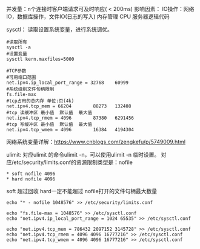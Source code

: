 并发量：n个连接时客户端请求可及时响应( < 200ms)
影响因素：
IO操作：网络IO，数据库操作，文件IO(日志的写入)
内存管理
CPU 服务器逻辑代码

sysctl：
读取设置系统变量，进行系统调优。
```shell
#读取所有
sysctl -a  
#设置变量
sysctl kern.maxfiles=5000
```
```shell
#TCP参数
#可用端口范围
net.ipv4.ip_local_port_range = 32768    60999
#系统级别文件句柄限制
fs.file-max
#tcp占用的总内存 单位:页(4k)   
net.ipv4.tcp_mem = 66204        88273   132408
#tcp 读缓冲区 最小值  默认值  最大值
net.ipv4.tcp_rmem = 4096        87380   6291456
#tcp 写缓冲区 最小值  默认值  最大值
net.ipv4.tcp_wmem = 4096        16384   4194304
```
网络系统变量详解：https://www.cnblogs.com/zengkefu/p/5749009.html

ulimit:
对应ulimit 的命令ulimit -n，可以使用ulimit -n 临时设置。
对应/etc/security/limits.conf的资源限制类型是：nofile
```
* soft nofile 4096    
* hard nofile 4096
```
soft 超过回收 hard一定不能超过 nofile打开的文件句柄最大数量


```shell
echo "* - nofile 1048576" >> /etc/security/limits.conf

echo "fs.file-max = 1048576" >> /etc/sysctl.conf
echo "net.ipv4.ip_local_port_range = 1024 65535" >> /etc/sysctl.conf
 
echo "net.ipv4.tcp_mem = 786432 2097152 3145728" >> /etc/sysctl.conf
echo "net.ipv4.tcp_rmem = 4096 4096 16777216" >> /etc/sysctl.conf
echo "net.ipv4.tcp_wmem = 4096 4096 16777216" >> /etc/sysctl.conf
```